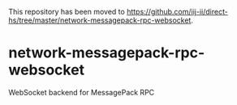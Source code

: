 This repository has been moved to <https://github.com/iij-ii/direct-hs/tree/master/network-messagepack-rpc-websocket>.

# network-messagepack-rpc-websocket
WebSocket backend for MessagePack RPC
